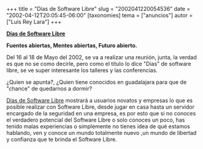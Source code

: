 +++
title = "Días de Software Libre"
slug = "2002041220054536"
date = "2002-04-12T20:05:45-06:00"
[taxonomies]
tema = ["anuncios"]
autor = ["Luis Rey Lara"]
+++



**[Días de Software Libre](http://www.dsl.org.mx/)**

**Fuentes abiertas, Mentes abiertas, Futuro abierto.**

Del 16 al 18 de Mayo del 2002, se va a realizar una reunión, junta, la
verdad es que no se como decirle, pero como el título lo dice "Dias" de
software libre, se ve super interesante los talleres y las conferencias.

<!-- more -->
¿Quien se apunta?, ¿Quien tiene conocidos en guadalajara para que de
"chance" de quedarnos a dormir?

[Días de Software Libre](http://www.dsl.org.mx/) mostrará a usuarios
novatos y empresas lo que es posible realizar con Software Libre, desde
jugar en casa hasta un servidor encargado de la seguridad en una
empresa, es por esto que si no conoces el verdadero potencial del
Software Libre o solo conoces un poco, has tenido malas experiencias o
simplemente no tienes idea de qué estamos hablando, ven y conoce un
mundo totalmente nuevo ,un mundo de libertad y confianza que te brinda
el Software Libre.
